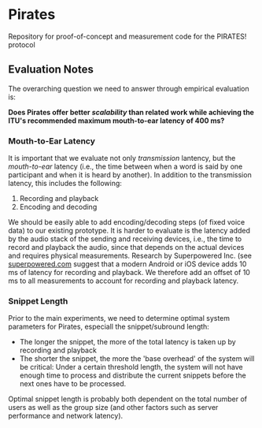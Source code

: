 # Pirates

Repository for proof-of-concept and measurement code for the PIRATES! protocol

## Evaluation Notes

The overarching question we need to answer through empirical evaluation is:

**Does Pirates offer better *scalability* than related work while achieving the ITU's recommended maximum mouth-to-ear latency of 400 ms?**

### Mouth-to-Ear Latency

It is important that we evaluate not only *transmission* lantency, but the *mouth-to-ear* latency (i.e., the time between when a word is said by one participant and when it is heard by another).
In addition to the transmission latency, this includes the following:

1. Recording and playback
2. Encoding and decoding

We should be easily able to add encoding/decoding steps (of fixed voice data) to our existing prototype.
It is harder to evaluate is the latency added by the audio stack of the sending and receiving devices, i.e., the time to record and playback the audio, since that depends on the actual devices and requires physical measurements.
Research by Superpowered Inc. (see [superpowered.com](https://superpowered.com/superpowered-android-media-server) suggest that a modern Android or iOS device adds 10 ms of latency for recording and playback.
We therefore add an offset of 10 ms to all measurements to account for recording and playback latency.

### Snippet Length

Prior to the main experiments, we need to determine optimal system parameters for Pirates, especiall the snippet/subround length:

- The longer the snippet, the more of the total latency is taken up by recording and playback
- The shorter the snippet, the more the 'base overhead' of the system will be critical:
        Under a certain threshold length, the system will not have enough time to process and distribute the current snippets before the next ones have to be processed.

Optimal snippet length is probably both dependent on the total number of users as well as the group size (and other factors such as server performance and network latency). 


